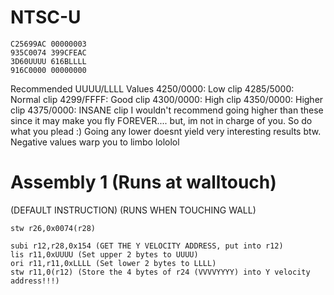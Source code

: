 # NTSC-U
```
C25699AC 00000003
935C0074 399CFEAC
3D60UUUU 616BLLLL
916C0000 00000000
```
Recommended UUUU/LLLL Values
4250/0000: Low clip
4285/5000: Normal clip
4299/FFFF: Good clip
4300/0000: High clip
4350/0000: Higher clip
4375/0000: INSANE clip
I wouldn't recommend going higher than these since it may make you fly FOREVER.... but, im not in charge of you. So do what you plead :)
Going any lower doesnt yield very interesting results btw.
Negative values warp you to limbo lololol
# Assembly 1 (Runs at walltouch)
(DEFAULT INSTRUCTION) (RUNS WHEN TOUCHING WALL)
```
stw r26,0x0074(r28) 
```
```
subi r12,r28,0x154 (GET THE Y VELOCITY ADDRESS, put into r12)
lis r11,0xUUUU (Set upper 2 bytes to UUUU)
ori r11,r11,0xLLLL (Set lower 2 bytes to LLLL)
stw r11,0(r12) (Store the 4 bytes of r24 (VVVVYYYY) into Y velocity address!!!)
```
